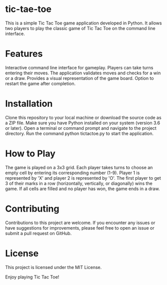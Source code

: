 # tic-tae-toe

This is a simple Tic Tac Toe game application developed in Python. It allows two players to play the classic game of Tic Tac Toe on the command line interface.

# Features
Interactive command line interface for gameplay.
Players can take turns entering their moves.
The application validates moves and checks for a win or a draw.
Provides a visual representation of the game board.
Option to restart the game after completion.

# Installation
Clone this repository to your local machine or download the source code as a ZIP file.
Make sure you have Python installed on your system (version 3.6 or later).
Open a terminal or command prompt and navigate to the project directory.
Run the command python tictactoe.py to start the application.

# How to Play
The game is played on a 3x3 grid.
Each player takes turns to choose an empty cell by entering its corresponding number (1-9).
Player 1 is represented by 'X' and player 2 is represented by 'O'.
The first player to get 3 of their marks in a row (horizontally, vertically, or diagonally) wins the game.
If all cells are filled and no player has won, the game ends in a draw.

# Contributing
Contributions to this project are welcome. If you encounter any issues or have suggestions for improvements, please feel free to open an issue or submit a pull request on GitHub.

# License
This project is licensed under the MIT License.

Enjoy playing Tic Tac Toe!
